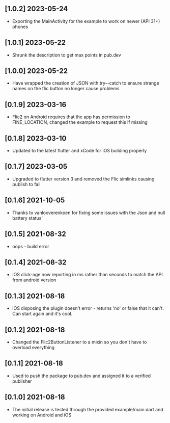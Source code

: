 ## [1.0.2] 2023-05-24

* Exporting the MainActivity for the example to work on newer (API 31+) phones

## [1.0.1] 2023-05-22

* Shrunk the description to get max points in pub.dev

## [1.0.0] 2023-05-22

* Have wrapped the creation of JSON with try--catch to ensure strange names on the flic button no longer cause problems

## [0.1.9] 2023-03-16

* Flic2 on Android requires that the app has permission to FINE_LOCATION, changed the example to request this if missing

## [0.1.8] 2023-03-10

* Updated to the latest flutter and xCode for iOS building properly

## [0.1.7] 2023-03-05

* Upgraded to flutter version 3 and removed the Flic simlinks causing publish to fail

## [0.1.6] 2021-10-05

* Thanks to vanlooverenkoen for fixing some issues with the Json and null battery status'

## [0.1.5] 2021-08-32

* oops - build error

## [0.1.4] 2021-08-32

* iOS click-age now reporting in ms rather than seconds to match the API from android version

## [0.1.3] 2021-08-18

* iOS disposing the plugin doesn't error - returns 'no' or false that it can't. Can start again and it's cool.

## [0.1.2] 2021-08-18

* Changed the Flic2ButtonListener to a mixin so you don't have to overload everything

## [0.1.1] 2021-08-18

* Used <dart pub publish> to push the package to pub.dev and assigned it to a verified publisher

## [0.1.0] 2021-08-18

* The initial release is tested through the provided example/main.dart and working on Android and iOS
